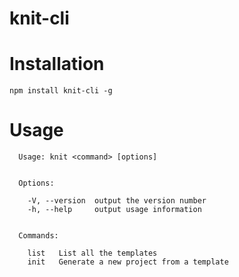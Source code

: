 # knit-cli

# Installation
```
npm install knit-cli -g

```

# Usage
```
  Usage: knit <command> [options]


  Options:

    -V, --version  output the version number
    -h, --help     output usage information


  Commands:

    list   List all the templates
    init   Generate a new project from a template
    
```